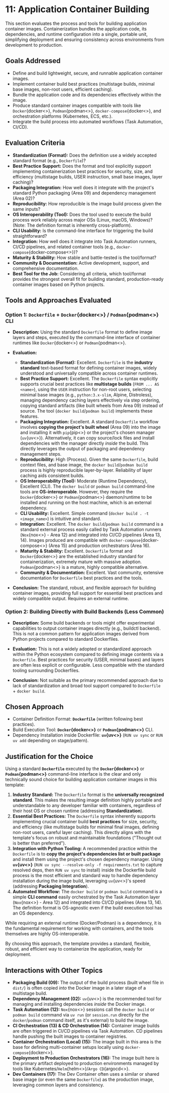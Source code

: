# 11: Application Container Building

This section evaluates the process and tools for building application container images. Containerization bundles the application code, its dependencies, and runtime configuration into a single, portable unit, simplifying deployment and ensuring consistency across environments from development to production.

## Goals Addressed

- Define and build lightweight, secure, and runnable application container images.
- Implement container build best practices (multistage builds, minimal base images, non-root users, efficient caching).
- Bundle the application code and its dependencies effectively within the image.
- Produce standard container images compatible with tools like `Docker`{docker<>}, `Podman`{podman<>}, `docker-compose`{docker<>}, and orchestration platforms (Kubernetes, ECS, etc.).
- Integrate the build process into automated workflows (Task Automation, CI/CD).

## Evaluation Criteria

- **Standardization (Format):** Does the definition use a widely accepted standard format (e.g., `Dockerfile`)?
- **Best Practice Support:** Does the format and tool explicitly support implementing containerization best practices for security, size, and efficiency (multistage builds, USER instruction, small base images, layer caching)?
- **Packaging Integration:** How well does it integrate with the project's standard Python packaging (Area 09) and dependency management (Area 02)?
- **Reproducibility:** How reproducible is the image build process given the same inputs?
- **OS Interoperability (Tool):** Does the tool used to execute the build process work reliably across major OSs (Linux, macOS, Windows)? (Note: The definition format is inherently cross-platform).
- **CLI Usability:** Is the command-line interface for triggering the build straightforward?
- **Integration:** How well does it integrate into Task Automation runners, CI/CD pipelines, and related container tools (e.g., `docker-compose`{docker-compose<>})?
- **Maturity & Stability:** How stable and battle-tested is the tool/format?
- **Community & Documentation:** Active development, support, and comprehensive documentation.
- **Best Tool for the Job:** Considering all criteria, which tool/format provides the strongest overall fit for building standard, production-ready container images based on Python projects.

## Tools and Approaches Evaluated

### Option 1: `Dockerfile` + `Docker`{docker<>} / `Podman`{podman<>} CLI

- **Description:** Using the standard `Dockerfile` format to define image layers and steps, executed by the command-line interface of container runtimes like `Docker`{docker<>} or `Podman`{podman<>}.
- **Evaluation:**

  - **Standardization (Format):** Excellent. `Dockerfile` is the **industry standard** text-based format for defining container images, widely understood and universally compatible across container runtimes.
  - **Best Practice Support:** Excellent. The `Dockerfile` syntax explicitly supports crucial best practices like **multistage builds** (`FROM ... AS <name>`), using the `USER` instruction for non-root users, selecting minimal base images (e.g., `python:3.x-slim`, Alpine, Distroless), managing dependency caching layers effectively via step ordering, copying standard artifacts (like built wheels from Area 09) instead of source. The tool (`docker build`/`podman build`) implements these features.
  - **Packaging Integration:** Excellent. A standard `Dockerfile` workflow involves **copying the project's built wheel** (Area 09) into the image and installing it with `pip`{pip<>} or the project's chosen manager (`uv`{uv<>}). Alternatively, it can copy source/lock files and install dependencies with the manager directly _inside_ the build. This directly leverages the output of packaging and dependency management steps.
  - **Reproducibility:** High (Process). Given the same `Dockerfile`, build context files, and base image, the `docker build`/`podman build` process is highly reproducible layer-by-layer. Reliability of layer caching aids consistent builds.
  - **OS Interoperability (Tool):** Moderate (Runtime Dependency), Excellent (CLI). The `docker build` or `podman build` command-line tools are **OS-interoperable**. However, they require the `Docker`{docker<>} or `Podman`{podman<>} daemon/runtime to be installed and running on the host machine, which is an external dependency.
  - **CLI Usability:** Excellent. Simple command (`docker build . -t <image_name>`) is intuitive and standard.
  - **Integration:** Excellent. The `docker build`/`podman build` command is a standard external process easily called by Task Automation runners (`Nox`{nox<>} - Area 12) and integrated into CI/CD pipelines (Area 13, 14). Images produced are compatible with `docker-compose`{docker-compose<>} (Area 15) and production orchestrators (Area 16).
  - **Maturity & Stability:** Excellent. `Dockerfile` format and `Docker`{docker<>} are the established industry standard for containerization, extremely mature with massive adoption. `Podman`{podman<>} is a mature, highly compatible alternative.
  - **Community & Documentation:** Excellent. Vast community, extensive documentation for `Dockerfile` best practices and the tools.

- **Conclusion:** The standard, robust, and flexible approach for building container images, providing full support for essential best practices and widely compatible output. Requires an external runtime.

### Option 2: Building Directly with Build Backends (Less Common)

- **Description:** Some build backends or tools might offer experimental capabilities to output container images directly (e.g., buildctl backend). This is not a common pattern for application images derived from Python projects compared to standard Dockerfiles.
- **Evaluation:** This is not a widely adopted or standardized approach within the Python ecosystem compared to defining image contents via a `Dockerfile`. Best practices for security (USER, minimal bases) and layers are often less explicit or configurable. Less compatible with the standard tooling surrounding Dockerfiles.

- **Conclusion:** Not suitable as the primary recommended approach due to lack of standardization and broad tool support compared to `Dockerfile` + `docker build`.

## Chosen Approach

- Container Definition Format: **`Dockerfile`** (written following best practices).
- Build Execution Tool: **`Docker`{docker<>}** or **`Podman`{podman<>}** CLI.
- Dependency Installation inside Dockerfile: **`uv`{uv<>}** (`RUN uv sync` or `RUN uv add` depending on stage/pattern).

## Justification for the Choice

Using a standard **`Dockerfile`** executed by the **`Docker`{docker<>}** or **`Podman`{podman<>}** command-line interface is the clear and only technically sound choice for building application container images in this template:

1.  **Industry Standard:** The `Dockerfile` format is the **universally recognized standard**. This makes the resulting image definition highly portable and understandable to any developer familiar with containers, regardless of their host OS or chosen runtime (addressing **Standardization**).
2.  **Essential Best Practices:** The `Dockerfile` syntax inherently supports implementing crucial container build **best practices** for size, security, and efficiency (like multistage builds for minimal final images, defining non-root users, careful layer caching). This directly aligns with the template's focus on robust and maintainable foundations ("Thought out is better than preferred").
3.  **Integration with Python Tooling:** A recommended practice within the `Dockerfile` is to **copy the project's dependencies list or built package** and install them using the project's chosen dependency manager. Using **`uv`{uv<>}** (`RUN uv sync --resolve-only -f requirements.txt` to capture resolved deps, then `RUN uv sync` to install) inside the Dockerfile build process is the most efficient and standard way to handle dependency installation during the image build, leveraging `uv`{uv<>}'s speed (addressing **Packaging Integration**).
4.  **Automated Workflow:** The `docker build` or `podman build` command is a simple **CLI command** easily orchestrated by the Task Automation layer (`Nox`{nox<>} - Area 12) and integrated into CI/CD pipelines (Area 13, 14). The definition format is OS-agnostic even if the build execution tool has an OS dependency.

While requiring an external runtime (Docker/Podman) is a dependency, it is the fundamental requirement for working with containers, and the tools themselves are highly OS-interoperable.

By choosing this approach, the template provides a standard, flexible, robust, and efficient way to containerize the application, ready for deployment.

## Interactions with Other Topics

- **Packaging Build (09):** The output of the build process (built wheel file in `dist/`) is often copied _into_ the Docker image in a later stage of a multistage build.
- **Dependency Management (02):** `uv`{uv<>} is the recommended tool for managing and installing dependencies _inside_ the Docker image.
- **Task Automation (12):** `Nox`{nox<>} sessions call the `docker build` or `podman build` command via `uv run` (or `session.run` directly for the `docker`/`podman` command itself, as it's external) to build the image.
- **CI Orchestration (13) & CD Orchestration (14):** Container image builds are often triggered in CI/CD pipelines via Task Automation. CD pipelines handle pushing the built images to container registries.
- **Container Orchestration (Local) (15):** The image built in this area is the base for defining multi-container setups locally using `docker-compose`{docker<>}.
- **Deployment to Production Orchestrators (16):** The image built here is the primary artifact deployed to production environments managed by tools like Kubernetes/`Helm`{helm<>}/`Argo CD`{argocd<>}.
- **Dev Containers (17):** The Dev Container often uses a similar or shared base image (or even the same `Dockerfile`) as the production image, leveraging common layers and consistency.
